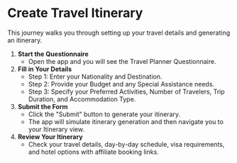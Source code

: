 # Create Travel Itinerary

This journey walks you through setting up your travel details and generating an itinerary.

1. **Start the Questionnaire**  
   - Open the app and you will see the Travel Planner Questionnaire.
2. **Fill in Your Details**  
   - Step 1: Enter your Nationality and Destination.
   - Step 2: Provide your Budget and any Special Assistance needs.
   - Step 3: Specify your Preferred Activities, Number of Travelers, Trip Duration, and Accommodation Type.
3. **Submit the Form**  
   - Click the "Submit" button to generate your itinerary.  
   - The app will simulate itinerary generation and then navigate you to your Itinerary view.
4. **Review Your Itinerary**  
   - Check your travel details, day-by-day schedule, visa requirements, and hotel options with affiliate booking links.